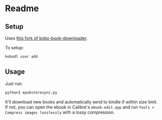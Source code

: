 # Readme

## Setup

Uses [this fork of kobo-book-downloader](https://github.com/subdavis/kobo-book-downloader).

To setup:

```sh
kobodl user add
```

## Usage

Just run:

```sh
python3 epubstoresync.py
```

It'll download new books and automatically send to kindle if within size limit. If not, you can open the ebook in Calibre's `ebook-edit.app` and run `Tools > Compress images losslessly` with a lossy compression.
